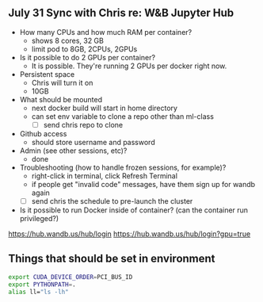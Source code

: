 ## July 31 Sync with Chris re: W&B Jupyter Hub

- How many CPUs and how much RAM per container?
    - shows 8 cores, 32 GB
    - limit pod to 8GB, 2CPUs, 2GPUs
- Is it possible to do 2 GPUs per container?
    - It is possible. They're running 2 GPUs per docker right now.
- Persistent space
    - Chris will turn it on
    - 10GB
- What should be mounted
    - next docker build will start in home directory
    - can set env variable to clone a repo other than ml-class
        - [ ] send chris repo to clone
- Github access
    - should store username and password
- Admin (see other sessions, etc)?
    - done
- Troubleshooting (how to handle frozen sessions, for example)?
    - right-click in terminal, click Refresh Terminal
    - if people get "invalid code" messages, have them sign up for wandb again
    - [ ] send chris the schedule to pre-launch the cluster
- Is it possible to run Docker inside of container? (can the container run privileged?)

https://hub.wandb.us/hub/login
https://hub.wandb.us/hub/login?gpu=true

## Things that should be set in environment

```sh
export CUDA_DEVICE_ORDER=PCI_BUS_ID
export PYTHONPATH=.
alias ll="ls -lh"
```
